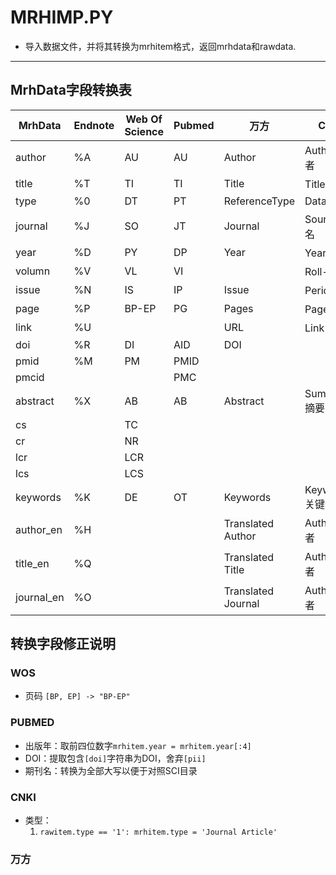 # **MRHIMP.PY**

* 导入数据文件，并将其转换为mrhitem格式，返回mrhdata和rawdata.

---

## **MrhData字段转换表**

|MrhData|Endnote|Web Of Science|Pubmed|万方|CNKI|
|-|-|-|-|-|-|
|author|%A|AU|AU|Author|Author-作者|
|title|%T|TI|TI|Title|Title-题名|
|type|%0|DT|PT|ReferenceType|DataType|
|journal|%J|SO|JT|Journal|Source-刊名|
|year|%D|PY|DP|Year|Year-年|
|volumn|%V|VL|VI||Roll-卷|
|issue|%N|IS|IP|Issue|Period-期|
|page|%P|BP-EP|PG|Pages|Page-页码|
|link|%U|||URL|Link-链接|
|doi|%R|DI|AID|DOI||
|pmid|%M|PM|PMID|||
|pmcid|||PMC|||
|abstract|%X|AB|AB|Abstract|Summary-摘要|
|cs||TC||||
|cr||NR||||
|lcr||LCR||||
|lcs||LCS||||
|keywords|%K|DE|OT|Keywords|Keyword-关键词|
|author_en|%H|||Translated Author|Author-作者|
|title_en|%Q|||Translated Title|Author-作者|
|journal_en|%O|||Translated Journal|Author-作者|

## **转换字段修正说明**

### **WOS**

* 页码 `[BP, EP] -> "BP-EP"`

### **PUBMED**

* 出版年：取前四位数字`mrhitem.year = mrhitem.year[:4]`
* DOI：提取包含`[doi]`字符串为DOI，舍弃`[pii]`
* 期刊名：转换为全部大写以便于对照SCI目录

### **CNKI**

* 类型：
    1. `rawitem.type == '1': mrhitem.type = 'Journal Article'`

### **万方**

